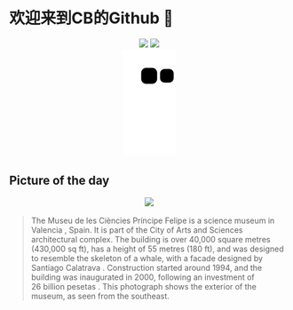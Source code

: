 
# 欢迎来到CB的Github 👋

<div align="center">
  <img height="137px" src="https://github-readme-stats.vercel.app/api?username=SuperCB&show_icons=true&theme=radical" />
  <img height="137px" src="https://github-readme-stats.vercel.app/api/top-langs/?username=SuperCB&hide_title=true&hide_border=true&layout=compact&langs_count=6&text_color=000&icon_color=fff" />
</div>


<div align="center">
    <img src="./contribution-snake/github-contribution-grid-snake.svg" />
</div>



## Picture of the day
<div align="center">
  <img width=400px src="https://upload.wikimedia.org/wikipedia/commons/thumb/6/64/Museo_Pr%C3%ADncipe_Felipe%2C_Ciudad_de_las_Artes_y_las_Ciencias%2C_Valencia%2C_Espa%C3%B1a%2C_2014-06-29%2C_DD_56.JPG/750px-Museo_Pr%C3%ADncipe_Felipe%2C_Ciudad_de_las_Artes_y_las_Ciencias%2C_Valencia%2C_Espa%C3%B1a%2C_2014-06-29%2C_DD_56.JPG" />
</div>

>The  Museu de les Ciències Príncipe Felipe  is a  science museum  in  Valencia , Spain. It is part of the  City of Arts and Sciences  architectural complex. The building is over 40,000 square metres (430,000 sq ft), has a height of 55 metres (180 ft), and was designed to resemble the skeleton of a whale, with a facade designed by  Santiago Calatrava . Construction started around 1994, and the building was inaugurated in 2000, following an investment of 26 billion  pesetas . This photograph shows the exterior of the museum, as seen from the southeast.


